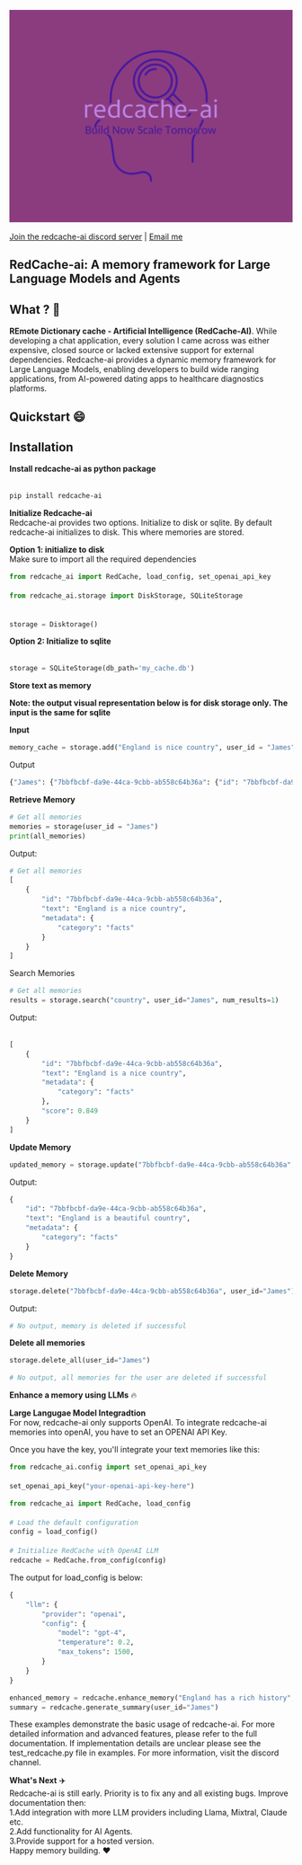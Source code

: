 ![Project Screenshot](./Images/redcache-ai.png)

[Join the redcache-ai discord server](https://discord.com/channels/1267256745613328487/1267256818439163934) | [Email me](mailto:elementkalunga3@gmail.com)


**RedCache-ai: A memory framework for Large Language Models and Agents**
---
**What ?** 🤖
---
**REmote Dictionary cache - Artificial Intelligence (RedCache-AI)**. While developing a chat application, every solution I came across was either expensive, closed source or lacked extensive support for external dependencies. Redcache-ai provides a dynamic memory framework for Large Language Models, enabling developers to build wide ranging applications, from AI-powered dating apps to healthcare diagnostics platforms. 
 

**Quickstart** 😄
---

**Installation** <br> 
---
**Install redcache-ai as python package**
```bash

pip install redcache-ai

```


**Initialize Redcache-ai** <br>
Redcache-ai provides two options. Initialize to disk or sqlite. By default redcache-ai initializes to disk. This where memories are stored. <br>

**Option 1: initialize to disk**<br>
Make sure to import all the required dependencies

```python
from redcache_ai import RedCache, load_config, set_openai_api_key

from redcache_ai.storage import DiskStorage, SQLiteStorage


storage = Disktorage()
```
**Option 2: Initialize to sqlite**
```python

storage = SQLiteStorage(db_path='my_cache.db')
```
**Store text as memory**<br>


**Note: the output visual representation below is for disk storage only. The input is the same for sqlite** 

**Input**
```python
memory_cache = storage.add("England is nice country", user_id = "James", metadata={"category": "facts"})
```
Output <br>


```python
{"James": {"7bbfbcbf-da9e-44ca-9cbb-ab558c64b36a": {"id": "7bbfbcbf-da9e-44ca-9cbb-ab558c64b36a", "text": "\"England is a nice country\"", "metadata": {"data": "\"England is a nice country\"", "category": "facts"}, "vector": [0.4472135954999579]}}}
```


**Retrieve Memory**
```python
# Get all memories
memories = storage(user_id = "James")
print(all_memories)

```

Output:
```python
# Get all memories
[
    {
        "id": "7bbfbcbf-da9e-44ca-9cbb-ab558c64b36a",
        "text": "England is a nice country",
        "metadata": {
            "category": "facts"
        }
    }
]


```

Search Memories
```python
# Get all memories
results = storage.search("country", user_id="James", num_results=1)
```
Output:

```python

[
    {
        "id": "7bbfbcbf-da9e-44ca-9cbb-ab558c64b36a",
        "text": "England is a nice country",
        "metadata": {
            "category": "facts"
        },
        "score": 0.849
    }
]
```

**Update Memory**
```Python
updated_memory = storage.update("7bbfbcbf-da9e-44ca-9cbb-ab558c64b36a", "England is a beautiful country", user_id="James") 
```
Output: 
```Python
{
    "id": "7bbfbcbf-da9e-44ca-9cbb-ab558c64b36a",
    "text": "England is a beautiful country",
    "metadata": {
        "category": "facts"
    }
}

```

**Delete Memory**
```python
storage.delete("7bbfbcbf-da9e-44ca-9cbb-ab558c64b36a", user_id="James")
```
Output:
```python
# No output, memory is deleted if successful

```



**Delete all memories**

```python
storage.delete_all(user_id="James")

```
```python
# No output, all memories for the user are deleted if successful 

```

**Enhance a memory using LLMs** 🔥 

**Large Langugae Model Integradtion**<br>
For now, redcache-ai only supports OpenAI. To integrate redcache-ai memories into openAI, you have to set an OPENAI API Key.

Once you have the key, you'll integrate your text memories like this:

```python
from redcache_ai.config import set_openai_api_key

set_openai_api_key("your-openai-api-key-here") 

``` 

```python
from redcache_ai import RedCache, load_config

# Load the default configuration
config = load_config()

# Initialize RedCache with OpenAI LLM
redcache = RedCache.from_config(config)
``` 
The output for load_config is below:
```python
{
    "llm": {
        "provider": "openai",
        "config": {
            "model": "gpt-4",
            "temperature": 0.2,
            "max_tokens": 1500,
        }
    }
}

```


```python
enhanced_memory = redcache.enhance_memory("England has a rich history", user_id="James", category="facts")
summary = redcache.generate_summary(user_id="James")

```
These examples demonstrate the basic usage of redcache-ai. For more detailed information and advanced features, please refer to the full documentation. If implementation details are unclear please see the test_redcache.py file in examples. For more information, visit the discord channel. <br>

**What's Next** ✈️<br>
Redcache-ai is still early. Priority is to fix any and all existing bugs. Improve documentation then: <br>
1.Add integration with more LLM providers including Llama, Mixtral, Claude etc. <br>
2.Add functionality for AI Agents. <br>
3.Provide support for a hosted version. <br>
Happy memory building. ❤️ 

















